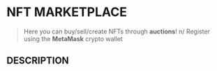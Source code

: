 # NFT MARKETPLACE
> Here you can buy/sell/create NFTs through **auctions**! n/
> Register using the **MetaMask** crypto wallet

## DESCRIPTION
